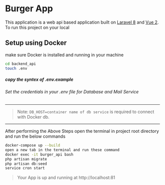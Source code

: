 # Burger App

This application is a web api based application built on <a href="https://laravel.com/docs/8.x">Laravel 8</a> and <a href="https://vuejs.org/">Vue 2</a>. To run this project on your local

## Setup using Docker

make sure Docker is installed and running in your machine

```sh
cd backend_api
touch .env
```

##### copy the syntex of .env.example

###### Set the credentials in your .env file for Database and Mail Service

---

> Note: `DB_HOST=container name of db service` is required to connect with Docker db.

---

After performing the Above Steps open the terminal in project root directory and run the below commands

```sh
docker-compose up --build
open a new tab in the terminal and run these command
docker exec -it burger_api bash
php artisan migrate
php artisan db:seed
service cron start
```

> Your App is up and running at http://localhost:81
